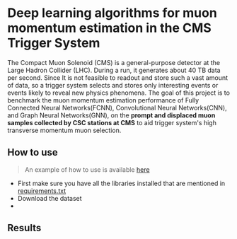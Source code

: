# Deep learning algorithms for muon momentum estimation in the CMS Trigger System

The Compact Muon Solenoid (CMS) is a general-purpose detector at the Large Hadron Collider (LHC). During a run, it generates about 40 TB data per second. Since It is not feasible to readout and store such a vast amount of data, so a trigger system selects and stores only interesting events or events likely to reveal new physics phenomena. The goal of this project is to benchmark the muon momentum estimation performance of Fully Connected Neural Networks(FCNN), Convolutional Neural Networks(CNN), and Graph Neural Networks(GNN), on the **prompt and displaced muon samples collected by CSC stations at CMS** to aid trigger system's high transverse momentum muon selection.


## How to use

> An example of how to use is available [here](https://www.kaggle.com/prateekagnihotri/cms-example)

+ First make sure you have all the libraries installed that are mentioned in [requirements.txt](https://github.com/PRATEEKKUMARAGNIHOTRI/CMS_muon_transverse_momentum_estimation/blob/master/requirements.txt)
+ Download the dataset
+ 

## Results
